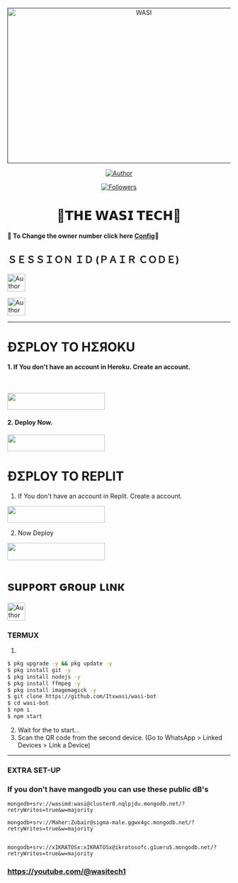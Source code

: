  <p align="center">  
  <a href="">
    <img alt="WASI" width="600" height="350" src="https://i.imgur.com/ujxeU8g.jpeg">
  </a>
</p>



<p align="center">
<a href="https://github.com/itxwasi/wasi-bot"><img title="Author" src="https://img.shields.io/badge/wasi-bot-black?style=for-the-badge&logo=github"></a>
<p/>

<p align="center">
<a href="https://github.com/itxwasi/wasi-bot"><img title="Followers" src="https://img.shields.io/github/followers/itxwasi?label=Followers&style=social"></a>
</p>
 
<h1 align="center">📍𝗧𝗛𝗘 𝗪𝗔𝗦𝗜 𝗧𝗘𝗖𝗛📍</h1>

#### 🪩 To Change the owner number click here [Config](https://github.com/PRINCE-GDS/THE-PRINCE-BOT/blob/main/config.js#L8)🪩

<h2 align="left">ＳＥＳＳＩＯＮ ＩＤ (ＰＡＩＲ ＣＯＤＥ)</h2>
<p align="left">
<a href="https://replit.com/@Itxxwasi/WASI-MD-PARING-1?v=1"><img height= "40" title="Author" src="https://img.shields.io/badge/SESSION ID(server-1)-black?style=for-the-badge&logo=replit"></a>

<a href="https://replit.com/@techmanwasi/WASI-MD-PARING"><img height= "40" title="Author" src="https://img.shields.io/badge/SESSION ID(server2)-black?style=for-the-badge&logo=replit"></a>

<p/>

****




<h1 align="left">ÐΣPLOY TO HΣЯOKU</h1> 

#### 1. If You don't have an account in Heroku. Create an account.
<br>
       <p align="left"><a href="https://signup.heroku.com"> <img src="https://img.shields.io/badge/heroku%20Account-purple?style=for-the-badge&logo=heroku" width="220" height="38.45"/></a></p>

#### 2. Deploy Now.
   <p align="left"><a href="https://heroku.com/deploy?template=https://github.com/itxwasi/UNIQUE-MD"> <img src="https://img.shields.io/badge/Heroku%20Deploy-purple?style=for-the-badge&logo=heroku" width="220" height="38.45"/></a></p>



<h1 align="left">ÐΣPLOY TO REPLIT</h1> 

1. If You don't have an account in Replit. Create a account.
    <br>
<p align="left"><a href="https://replit.com/signup"> <img src="https://img.shields.io/badge/replit%20Account-purple?style=for-the-badge&logo=replit" width="220" height="38.45"/></a></p>

2. Now Deploy
    <br>
<p align="left"><a href="https://repl.it/github.com/itxwasi/wasi-bot"> <img src="https://img.shields.io/badge/replit%20Deploy-purple?style=for-the-badge&logo=replit" width="220" height="38.45"/></a></p>

<h1 align="left">suᴘᴘoʀт ԍʀouᴘ ʟιɴκ</h1>



   <p align="left">
      <a href="https://chat.whatsapp.com/IhDUWhpX6OWI5q0cMh7tEj"><img height= "40" length= "10" title="Author" src="https://img.shields.io/badge/Support Group-25D366?style=for-the-badge&logo=whatsApp&logoColor=white"></a>
     <p/>



 


### TERMUX
1. 
```sh
$ pkg upgrade -y && pkg update -y
$ pkg install git -y
$ pkg install nodejs -y
$ pkg install ffmpeg -y
$ pkg install imagemagick -y
$ git clone https://github.com/Itxwasi/wasi-bot
$ cd wasi-bot
$ npm i 
$ npm start
```
2. Wait for the to start...
3. Scan the QR code from the second device. (Go to WhatsApp > Linked Devices > Link a Device) 
---------
### EXTRA SET-UP
### If you don't have mangodb you can use these public dB's

```
mongodb+srv://wasimd:wasi@cluster0.nqlpjdu.mongodb.net/?retryWrites=true&w=majority
```
```
mongodb+srv://Maher:Zubair@sigma-male.ggwx4gc.mongodb.net/?retryWrites=true&w=majority`

```
```

mongodb+srv://xIKRATOSx:xIKRATOSx@ikratosofc.g1ueru5.mongodb.net/?retryWrites=true&w=majority

```

### https://youtube.com/@wasitech1



